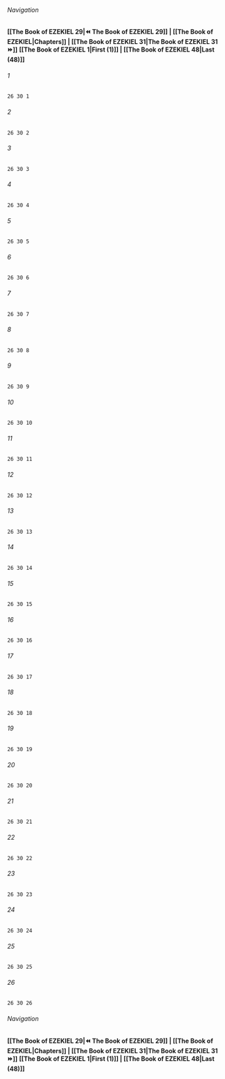 
###### Navigation
**[[The Book of EZEKIEL 29|⏪ The Book of EZEKIEL 29]] | [[The Book of EZEKIEL|Chapters]] | [[The Book of EZEKIEL 31|The Book of EZEKIEL 31 ⏩]]**
**[[The Book of EZEKIEL 1|First (1)]] | [[The Book of EZEKIEL 48|Last (48)]]**

###### 1
``` verse
26 30 1 
```
###### 2
``` verse
26 30 2 
```
###### 3
``` verse
26 30 3 
```
###### 4
``` verse
26 30 4 
```
###### 5
``` verse
26 30 5 
```
###### 6
``` verse
26 30 6 
```
###### 7
``` verse
26 30 7 
```
###### 8
``` verse
26 30 8 
```
###### 9
``` verse
26 30 9 
```
###### 10
``` verse
26 30 10 
```
###### 11
``` verse
26 30 11 
```
###### 12
``` verse
26 30 12 
```
###### 13
``` verse
26 30 13 
```
###### 14
``` verse
26 30 14 
```
###### 15
``` verse
26 30 15 
```
###### 16
``` verse
26 30 16 
```
###### 17
``` verse
26 30 17 
```
###### 18
``` verse
26 30 18 
```
###### 19
``` verse
26 30 19 
```
###### 20
``` verse
26 30 20 
```
###### 21
``` verse
26 30 21 
```
###### 22
``` verse
26 30 22 
```
###### 23
``` verse
26 30 23 
```
###### 24
``` verse
26 30 24 
```
###### 25
``` verse
26 30 25 
```
###### 26
``` verse
26 30 26 
```

###### Navigation
**[[The Book of EZEKIEL 29|⏪ The Book of EZEKIEL 29]] | [[The Book of EZEKIEL|Chapters]] | [[The Book of EZEKIEL 31|The Book of EZEKIEL 31 ⏩]]**
**[[The Book of EZEKIEL 1|First (1)]] | [[The Book of EZEKIEL 48|Last (48)]]**

